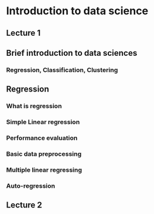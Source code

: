 # Introduction to data science

## Lecture 1

## Brief introduction to data sciences

### Regression, Classification, Clustering

## Regression

### What is regression

### Simple Linear regression

### Performance evaluation

### Basic data preprocessing

### Multiple linear regressing

### Auto-regression


## Lecture 2
